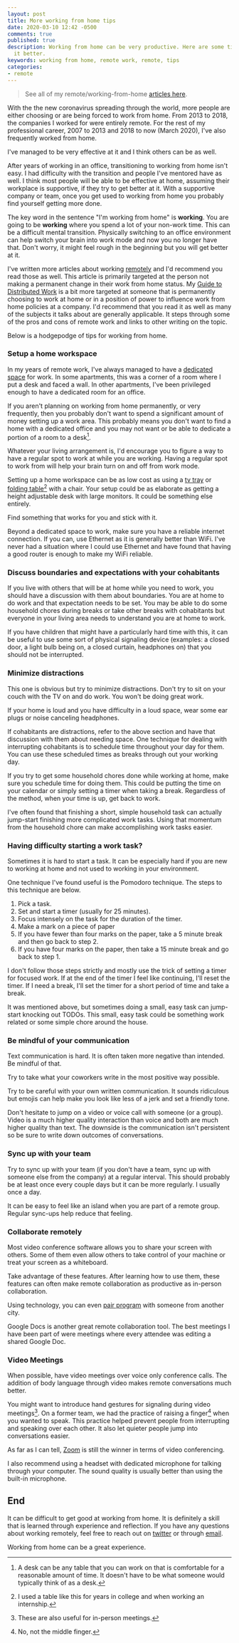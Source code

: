 ```yaml
---
layout: post
title: More working from home tips
date: 2020-03-10 12:42 -0500
comments: true
published: true
description: Working from home can be very productive. Here are some tips for making
  it better.
keywords: working from home, remote work, remote, tips
categories:
- remote
---
```


> See all of my remote/working-from-home [articles here](/blog/categories/remote/).

With the the new coronavirus spreading through the world, more people are either choosing or are being forced to work from home.
From 2013 to 2018, the companies I worked for were entirely remote.
For the rest of my professional career, 2007 to 2013 and 2018 to now (March 2020), I've also frequently worked from home.

I've managed to be very effective at it and I think others can be as well.

After years of working in an office, transitioning to working from home isn't easy.
I had difficulty with the transition and people I've mentored have as well.
I think most people will be able to be effective at home, assuming their workplace is supportive, if they try to get better at it.
With a supportive company or team, once you get used to working from home you probably find yourself getting more done.

The key word in the sentence "I'm working from home" is **working**.
You are going to be **working** where you spend a lot of your non-work time.
This can be a difficult mental transition.
Physically switching to an office environment can help switch your brain into work mode and now you no longer have that.
Don't worry, it might feel rough in the beginning but you will get better at it.

I've written more articles about working [remotely](/blog/categories/remote/) and I'd recommend you read those as well.
This article is primarily targeted at the person not making a permanent change in their work from home status.
My [Guide to Distributed Work](/blog/2017/10/31/a-guide-to-distributed-work/) is a bit more targeted at someone that is permanently choosing to work at home or in a position of power to influence work from home policies at a company.
I'd recommend that you read it as well as many of the subjects it talks about are generally applicable.
It steps through some of the pros and cons of remote work and links to other writing on the topic.

Below is a hodgepodge of tips for working from home.

### Setup a home workspace

In my years of remote work, I've always managed to have a [dedicated space](/blog/2015/03/31/my-home-work-space/) for work.
In some apartments, this was a corner of a room where I put a desk and faced a wall.
In other apartments, I've been privileged enough to have a dedicated room for an office.

If you aren't planning on working from home permanently, or very frequently, then you probably don't want to spend a significant amount of money setting up a work area.
This probably means you don't want to find a home with a dedicated office and you may not want or be able to dedicate a portion of a room to a desk[^1].

[^1]: A desk can be any table that you can work on that is comfortable for a reasonable amount of time. It doesn't have to be what someone would typically think of as a desk.

Whatever your living arrangement is, I'd encourage you to figure a way to have a regular spot to work at while you are working.
Having a regular spot to work from will help your brain turn on and off from work mode.

Setting up a home workspace can be as low cost as using a [tv tray](https://www.amazon.com/Folding-Holder-Height-Adjustments-Original/dp/B01LZPMFW9/) or [folding table](https://www.amazon.com/Lifetime-80251-Adjustable-Folding-Granite/dp/B0074HYWFG/)[^2] with a chair.
Your setup could be as elaborate as getting a height adjustable desk with large monitors.
It could be something else entirely.

[^2]: I used a table like this for years in college and when working an internship.

Find something that works for you and stick with it.

Beyond a dedicated space to work, make sure you have a reliable internet connection.
If you can, use Ethernet as it is generally better than WiFi.
I've never had a situation where I could use Ethernet and have found that having a good router is enough to make my WiFi reliable.

### Discuss boundaries and expectations with your cohabitants

If you live with others that will be at home while you need to work, you should have a discussion with them about boundaries.
You are at home to do work and that expectation needs to be set.
You may be able to do some household chores during breaks or take other breaks with cohabitants but everyone in your living area needs to understand you are at home to work.

If you have children that might have a particularly hard time with this, it can be useful to use some sort of physical signaling device (examples: a closed door, a light bulb being on, a closed curtain, headphones on) that you should not be interrupted.

### Minimize distractions

This one is obvious but try to minimize distractions.
Don't try to sit on your couch with the TV on and do work.
You won't be doing great work.

If your home is loud and you have difficulty in a loud space, wear some ear plugs or noise canceling headphones.

If cohabitants are distractions, refer to the above section and have that discussion with them about needing space.
One technique for dealing with interrupting cohabitants is to schedule time throughout your day for them.
You can use these scheduled times as breaks through out your working day.

If you try to get some household chores done while working at home, make sure you schedule time for doing them.
This could be putting the time on your calendar or simply setting a timer when taking a break.
Regardless of the method, when your time is up, get back to work.

I've often found that finishing a short, simple household task can actually jump-start finishing more complicated work tasks.
Using that momentum from the household chore can make accomplishing work tasks easier.

### Having difficulty starting a work task?

Sometimes it is hard to start a task.
It can be especially hard if you are new to working at home and not used to working in your environment.

One technique I've found useful is the Pomodoro technique.
The steps to this technique are below.

1. Pick a task.
1. Set and start a timer (usually for 25 minutes).
1. Focus intensely on the task for the duration of the timer.
1. Make a mark on a piece of paper
1. If you have fewer than four marks on the paper, take a 5 minute break and then go back to step 2.
1. If you have four marks on the paper, then take a 15 minute break and go back to step 1.

I don't follow those steps strictly and mostly use the trick of setting a timer for focused work.
If at the end of the timer I feel like continuing, I'll reset the timer.
If I need a break, I'll set the timer for a short period of time and take a break.

It was mentioned above, but sometimes doing a small, easy task can jump-start knocking out TODOs.
This small, easy task could be something work related or some simple chore around the house.

### Be mindful of your communication

Text communication is hard.
It is often taken more negative than intended.
Be mindful of that.

Try to take what your coworkers write in the most positive way possible.

Try to be careful with your own written communication.
It sounds ridiculous but emojis can help make you look like less of a jerk and set a friendly tone.

Don't hesitate to jump on a video or voice call with someone (or a group).
Video is a much higher quality interaction than voice and both are much higher quality than text.
The downside is the communication isn't persistent so be sure to write down outcomes of conversations.

### Sync up with your team

Try to sync up with your team (if you don't have a team, sync up with someone else from the company) at a regular interval.
This should probably be at least once every couple days but it can be more regularly.
I usually once a day.

It can be easy to feel like an island when you are part of a remote group.
Regular sync-ups help reduce that feeling.

### Collaborate remotely

Most video conference software allows you to share your screen with others.
Some of them even allow others to take control of your machine or treat your screen as a whiteboard.

Take advantage of these features.
After learning how to use them, these features can often make remote collaboration as productive as in-person collaboration.

Using technology, you can even [pair program](/blog/2015/01/24/remote-pairing/) with someone from another city.

Google Docs is another great remote collaboration tool.
The best meetings I have been part of were meetings where every attendee was editing a shared Google Doc.

### Video Meetings

When possible, have video meetings over voice only conference calls.
The addition of body language through video makes remote conversations much better.

You might want to introduce hand gestures for signaling during video meetings[^3].
On a former team, we had the practice of raising a finger[^4] when you wanted to speak.
This practice helped prevent people from interrupting and speaking over each other.
It also let quieter people jump into conversations easier.

[^3]: These are also useful for in-person meetings.

[^4]: No, not the middle finger.

As far as I can tell, [Zoom](http://zoom.us/) is still the winner in terms of video conferencing.

I also recommend using a headset with dedicated microphone for talking through your computer.
The sound quality is usually better than using the built-in microphone.

## End

It can be difficult to get good at working from home.
It is definitely a skill that is learned through experience and reflection.
If you have any questions about working remotely, feel free to reach out on [twitter](https://twitter.com/jakemcc) or through [email](mailto:jake@jakemccrary.com).

Working from home can be a great experience.
